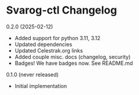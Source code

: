 # Svarog-ctl Changelog

0.2.0 (2025-02-12)

- Added support for python 3.11, 3.12
- Updated dependencies
- Updated Celestrak.org links
- Added couple misc. docs (changelog, security)
- Badges! We have badges now. See README.md

0.1.0 (never released)

- Initial implementation